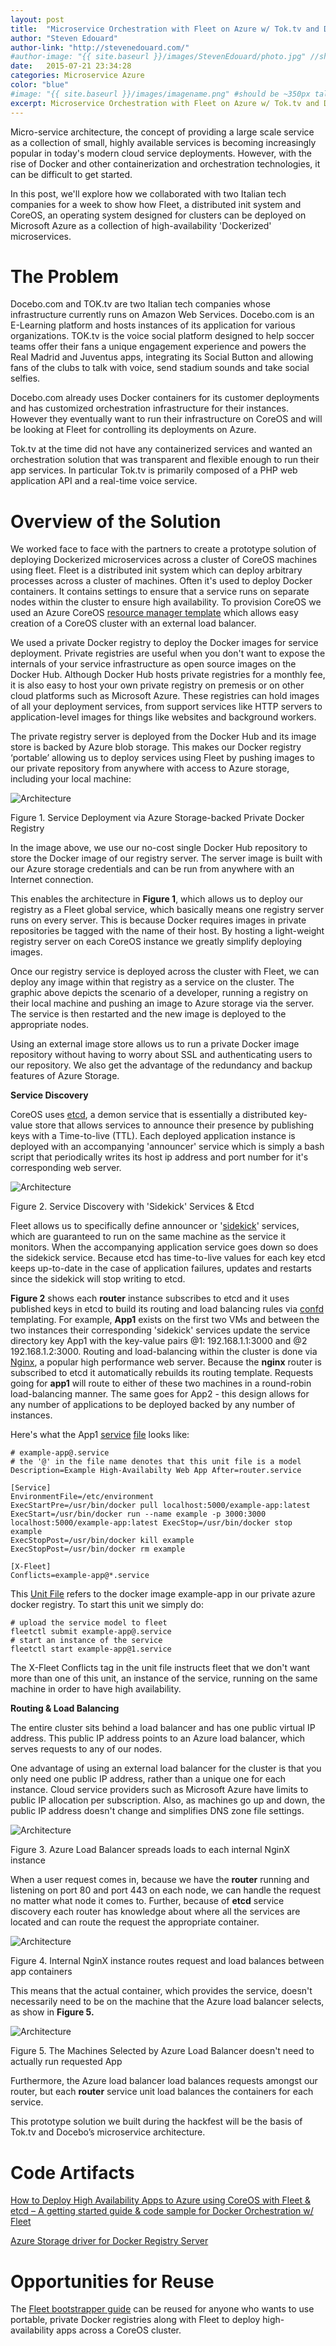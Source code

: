 ```yaml
---
layout: post
title:  "Microservice Orchestration with Fleet on Azure w/ Tok.tv and Docebo.com"
author: "Steven Edouard"
author-link: "http://stevenedouard.com/"
#author-image: "{{ site.baseurl }}/images/StevenEdouard/photo.jpg" //should be square dimensions
date:   2015-07-21 23:34:28
categories: Microservice Azure
color: "blue"
#image: "{{ site.baseurl }}/images/imagename.png" #should be ~350px tall
excerpt: Microservice Orchestration with Fleet on Azure w/ Tok.tv and Docebo.com
---
```


Micro-service architecture, the concept of providing a large scale service as a collection of small, highly available services is becoming increasingly popular in today's modern cloud service deployments. However, with the rise of Docker and other containerization and orchestration technologies, it can be difficult to get started.

In this post, we'll explore how we collaborated with two Italian tech companies for a week to show how Fleet, a distributed init system and CoreOS, an operating system designed for clusters can be deployed on Microsoft Azure as a collection of high-availability 'Dockerized' microservices.

# The Problem

Docebo.com and TOK.tv are two Italian tech companies whose infrastructure currently runs on Amazon Web Services. Docebo.com is an E-Learning platform and hosts instances of its application for various organizations. TOK.tv is the voice social platform designed to help soccer teams offer their fans a unique engagement experience and powers the Real Madrid and Juventus apps, integrating its Social Button and allowing fans of the clubs to talk with voice, send stadium sounds and take social selfies.

Docebo.com already uses Docker containers for its customer deployments and has customized orchestration infrastructure for their instances. However they eventually want to run their infrastructure on CoreOS and will be looking at Fleet for controlling its deployments on Azure.

Tok.tv at the time did not have any containerized services and wanted an orchestration solution that was transparent and flexible enough to run their app services. In particular Tok.tv is primarily composed of a PHP web application API and a real-time voice service.

# Overview of the Solution

We worked face to face with the partners to create a prototype solution of deploying Dockerized microservices across a cluster of CoreOS machines using fleet. Fleet is a distributed init system which can deploy arbitrary processes across a cluster of machines. Often it's used to deploy Docker containers. It contains settings to ensure that a service runs on separate nodes within the cluster to ensure high availability. To provision CoreOS we used an Azure CoreOS [resource manager template](https://github.com/Azure/azure-quickstart-templates/tree/master/coreos-with-fleet-multivm) which allows easy creation of a CoreOS cluster with an external load balancer.

We used a private Docker registry to deploy the Docker images for service deployment. Private registries are useful when you don't want to expose the internals of your service infrastructure as open source images on the Docker Hub. Although Docker Hub hosts private registries for a monthly fee, it is also easy to host your own private registry on premesis or on other cloud platforms such as Microsoft Azure. These registries can hold images of all your deployment services, from support services like HTTP servers to application-level images for things like websites and background workers.

The private registry server is deployed from the Docker Hub and its image store is backed by Azure blob storage. This makes our Docker registry ‘portable’ allowing us to deploy services using Fleet by pushing images to our private repository from anywhere with access to Azure storage, including your local machine:

![Architecture]({{site.baseurl}}/images/2015-07-21-TokTvDoceboFleetCaseStudy_images/image001.png)

Figure 1\. Service Deployment via Azure Storage-backed Private Docker Registry

In the image above, we use our no-cost single Docker Hub repository to store the Docker image of our registry server. The server image is built with our Azure storage credentials and can be run from anywhere with an Internet connection.

This enables the architecture in **Figure 1**, which allows us to deploy our registry as a Fleet global service, which basically means one registry server runs on every server. This is because Docker requires images in private repositories be tagged with the name of their host. By hosting a light-weight registry server on each CoreOS instance we greatly simplify deploying images.

Once our registry service is deployed across the cluster with Fleet, we can deploy any image within that registry as a service on the cluster. The graphic above depicts the scenario of a developer, running a registry on their local machine and pushing an image to Azure storage via the server. The service is then restarted and the new image is deployed to the appropriate nodes.

Using an external image store allows us to run a private Docker image repository without having to worry about SSL and authenticating users to our repository. We also get the advantage of the redundancy and backup features of Azure Storage.

**Service Discovery**

CoreOS uses <u>etcd</u>, a demon service that is essentially a distributed key-value store that allows services to announce their presence by publishing keys with a Time-to-live (TTL). Each deployed application instance is deployed with an accompanying 'announcer' service which is simply a bash script that periodically writes its host ip address and port number for it's corresponding web server.

![Architecture]({{site.baseurl}}/images/2015-07-21-TokTvDoceboFleetCaseStudy_images/image002.png)

Figure 2\. Service Discovery with 'Sidekick' Services & Etcd

Fleet allows us to specifically define announcer or '[sidekick](https://coreos.com/docs/launching-containers/launching/launching-containers-fleet/#run-a-simple-sidekick)' services, which are guaranteed to run on the same machine as the service it monitors. When the accompanying application service goes down so does the sidekick service. Because etcd has time-to-live values for each key etcd keeps up-to-date in the case of application failures, updates and restarts since the sidekick will stop writing to etcd.

**Figure 2** shows each **router** instance subscribes to etcd and it uses published keys in etcd to build its routing and load balancing rules via [confd](https://github.com/kelseyhightower/confd) templating. For example, **App1** exists on the first two VMs and between the two instances their corresponding 'sidekick' services update the service directory key App1 with the key-value pairs @1: 192.168.1.1:3000 and @2 192.168.1.2:3000\. Routing and load-balancing within the cluster is done via [Nginx](http://nginx.org/en), a popular high performance web server. Because the **nginx** router is subscribed to etcd it automatically rebuilds its routing template. Requests going for **app1** will route to either of these two machines in a round-robin load-balancing manner. The same goes for App2 - this design allows for any number of applications to be deployed backed by any number of instances.

Here's what the App1 [service](file:///\\Users\steve\Documents\fleet-boostrapper\example-app\example-app@.service) [file](https://github.com/sedouard/fleet-bootstrapper/blob/master/example-app/example-app%40.service) looks like:

```
# example-app@.service 
# the '@' in the file name denotes that this unit file is a model Description=Example High-Availabilty Web App After=router.service  

[Service] 
EnvironmentFile=/etc/environment 
ExecStartPre=/usr/bin/docker pull localhost:5000/example-app:latest
ExecStart=/usr/bin/docker run --name example -p 3000:3000 localhost:5000/example-app:latest ExecStop=/usr/bin/docker stop example 
ExecStopPost=/usr/bin/docker kill example 
ExecStopPost=/usr/bin/docker rm example

[X-Fleet] 
Conflicts=example-app@*.service
```

This [Unit File](https://coreos.com/docs/launching-containers/launching/fleet-unit-files/) refers to the docker image example-app in our private azure docker registry. To start this unit we simply do:

```
# upload the service model to fleet 
fleetctl submit example-app@.service 
# start an instance of the service 
fleetctl start example-app@1.service
```

The X-Fleet Conflicts tag in the unit file instructs fleet that we don't want more than one of this unit, an instance of the service, running on the same machine in order to have high availability.

**Routing & Load Balancing**

The entire cluster sits behind a load balancer and has one public virtual IP address. This public IP address points to an Azure load balancer, which serves requests to any of our nodes.

One advantage of using an external load balancer for the cluster is that you only need one public IP address, rather than a unique one for each instance. Cloud service providers such as Microsoft Azure have limits to public IP allocation per subscription. Also, as machines go up and down, the public IP address doesn't change and simplifies DNS zone file settings.

![Architecture]({{site.baseurl}}/images/2015-07-21-TokTvDoceboFleetCaseStudy_images/image003.png)

Figure 3\. Azure Load Balancer spreads loads to each internal NginX instance

When a user request comes in, because we have the **router** running and listening on port 80 and port 443 on each node, we can handle the request no matter what node it comes to. Further, because of **etcd** service discovery each router has knowledge about where all the services are located and can route the request the appropriate container.

![Architecture]({{site.baseurl}}/images/2015-07-21-TokTvDoceboFleetCaseStudy_images/image004.png)

Figure 4\. Internal NginX instance routes request and load balances between app containers

This means that the actual container, which provides the service, doesn't necessarily need to be on the machine that the Azure load balancer selects, as show in **Figure 5.**

![Architecture]({{site.baseurl}}/images/2015-07-21-TokTvDoceboFleetCaseStudy_images/image005.png)

Figure 5\. The Machines Selected by Azure Load Balancer doesn't need to actually run requested App

Furthermore, the Azure load balancer load balances requests amongst our router, but each **router** service unit load balances the containers for each service.

This prototype solution we built during the hackfest will be the basis of Tok.tv and Docebo’s microservice architecture.

# Code Artifacts

[How to Deploy High Availability Apps to Azure using CoreOS with Fleet & etcd  – A getting started guide & code sample for Docker Orchestration w/ Fleet](https://github.com/sedouard/fleet-bootstrapper)

[Azure Storage driver for Docker Registry Server](https://github.com/docker/distribution/blob/master/docs/storage-drivers/azure.md)

# Opportunities for Reuse

The [Fleet bootstrapper guide](https://github.com/sedouard/fleet-bootstrapper) can be reused for anyone who wants to use portable, private Docker registries along with Fleet to deploy high-availability apps across a CoreOS cluster.